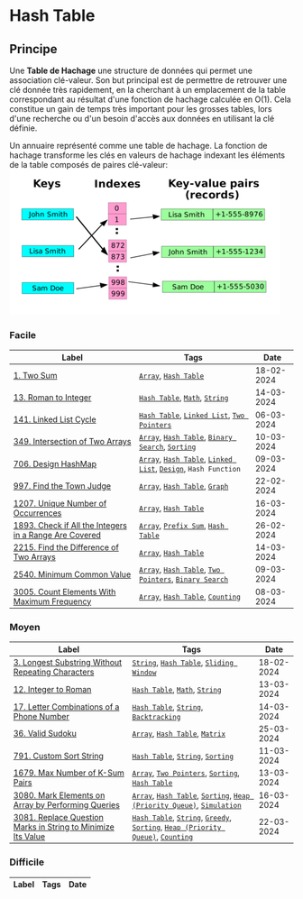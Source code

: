 # Hash Table

## Principe

Une **Table de Hachage** une structure de données qui permet une association clé-valeur. Son but principal est de permettre de retrouver une clé donnée très rapidement, en la cherchant à un emplacement de la table correspondant au résultat d'une fonction de hachage calculée en O(1). Cela constitue un gain de temps très important pour les grosses tables, lors d'une recherche ou d'un besoin d'accès aux données en utilisant la clé définie.

Un annuaire représenté comme une table de hachage. La fonction de hachage transforme les clés en valeurs de hachage indexant les éléments de la table composés de paires clé-valeur:  
<img src="../imgs/skills/hash_table-1.png"/>

### Facile

| Label                                                                                                                                             | Tags                                                                                                                                | Date       |
| ------------------------------------------------------------------------------------------------------------------------------------------------- | ----------------------------------------------------------------------------------------------------------------------------------- | ---------- |
| [1. Two Sum](../Probleme/0001.%20Two%20Sum/)                                                                                                      | [`Array`](./array.md), [`Hash Table`](./hash_table.md)                                                                              | 18-02-2024 |
| [13. Roman to Integer](../Probleme/0013.%20Roman%20to%20Integer/)                                                                                 | [`Hash Table`](./hash_table.md), [`Math`](./math.md), [`String`](./string.md)                                                       | 14-03-2024 |
| [141. Linked List Cycle](../Probleme/0141.%20Linked%20List%20Cycle/)                                                                              | [`Hash Table`](./hash_table.md), [`Linked List`](./linked_list.md), [`Two Pointers`](./two_pointers.md)                             | 06-03-2024 |
| [349. Intersection of Two Arrays](../Probleme/0349.%20Intersection%20of%20Two%20Arrays/)                                                          | [`Array`](./array.md), [`Hash Table`](./hash_table.md), [`Binary Search`](./binary_search.md), [`Sorting`](./sorting.md)            | 10-03-2024 |
| [706. Design HashMap](../Probleme/0706.%20Design%20HashMap/)                                                                                      | [`Array`](./array.md), [`Hash Table`](./hash_table.md), [`Linked List`](./linked_list.md), [`Design`](./design.md), `Hash Function` | 09-03-2024 |
| [997. Find the Town Judge](../Probleme/0997.%20Find%20the%20Town%20Judge/)                                                                        | [`Array`](./array.md), [`Hash Table`](./hash_table.md), [`Graph`](./graph.md)                                                       | 22-02-2024 |
| [1207. Unique Number of Occurrences](../Probleme/1207.%20Unique%20Number%20of%20Occurrences/)                                                     | [`Array`](./array.md), [`Hash Table`](./hash_table.md)                                                                              | 16-03-2024 |
| [1893. Check if All the Integers in a Range Are Covered](../Probleme/1893.%20Check%20if%20All%20the%20Integers%20in%20a%20Range%20Are%20Covered/) | [`Array`](./array.md), [`Prefix Sum`](./prefix_sum.md), [`Hash Table`](./hash_table.md)                                             | 26-02-2024 |
| [2215. Find the Difference of Two Arrays](../Probleme/2215.%20Find%20the%20Difference%20of%20Two%20Arrays/)                                       | [`Array`](./array.md), [`Hash Table`](./hash_table.md)                                                                              | 14-03-2024 |
| [2540. Minimum Common Value](../Probleme/2540.%20Minimum%20Common%20Value/)                                                                       | [`Array`](./array.md), [`Hash Table`](./hash_table.md), [`Two Pointers`](./two_pointers.md), [`Binary Search`](./binary_search.md)  | 09-03-2024 |
| [3005. Count Elements With Maximum Frequency](../Probleme/3005.%20Count%20Elements%20With%20Maximum%20Frequency/)                                 | [`Array`](./array.md), [`Hash Table`](./hash_table.md), [`Counting`](./counting.md)                                                 | 08-03-2024 |

### Moyen

| Label                                                                                                                                                       | Tags                                                                                                                                                                                      | Date       |
| ----------------------------------------------------------------------------------------------------------------------------------------------------------- | ----------------------------------------------------------------------------------------------------------------------------------------------------------------------------------------- | ---------- |
| [3. Longest Substring Without Repeating Characters](../Probleme/0003.%20Longest%20Substring%20Without%20Repeating%20Characters/)                            | [`String`](./string.md), [`Hash Table`](./hash_table.md), [`Sliding Window`](./sliding_window.md)                                                                                         | 18-02-2024 |
| [12. Integer to Roman](../Probleme/0012.%20Integer%20to%20Roman/)                                                                                           | [`Hash Table`](./hash_table.md), [`Math`](./math.md), [`String`](./string.md)                                                                                                             | 13-03-2024 |
| [17. Letter Combinations of a Phone Number](../Probleme/0017.%20Letter%20Combinations%20of%20a%20Phone%20Number/)                                           | [`Hash Table`](./hash_table.md), [`String`](./string.md), [`Backtracking`](./backtracking.md)                                                                                             | 14-03-2024 |
| [36. Valid Sudoku](../Probleme/0036.%20Valid%20Sudoku/)                                                                                                     | [`Array`](./array.md), [`Hash Table`](./hash_table.md), [`Matrix`](./matrix.md)                                                                                                           | 25-03-2024 |
| [791. Custom Sort String](../Probleme/0791.%20Custom%20Sort%20String/)                                                                                      | [`Hash Table`](./hash_table.md), [`String`](./string.md), [`Sorting`](./sorting.md)                                                                                                       | 11-03-2024 |
| [1679. Max Number of K-Sum Pairs](../Probleme/1679.%20Max%20Number%20of%20K-Sum%20Pairs/)                                                                   | [`Array`](./array.md), [`Two Pointers`](./two_pointers.md), [`Sorting`](./sorting.md), [`Hash Table`](./hash_table.md)                                                                    | 13-03-2024 |
| [3080. Mark Elements on Array by Performing Queries](../Probleme/3080.%20Mark%20Elements%20on%20Array%20by%20Performing%20Queries/)                         | [`Array`](./array.md), [`Hash Table`](./hash_table.md), [`Sorting`](./sorting.md), [`Heap (Priority Queue)`](./priority_queue.md), [`Simulation`](./simulation.md)                        | 16-03-2024 |
| [3081. Replace Question Marks in String to Minimize Its Value](../Probleme/3081.%20Replace%20Question%20Marks%20in%20String%20to%20Minimize%20Its%20Value/) | [`Hash Table`](./hash_table.md), [`String`](./string.md), [`Greedy`](./greedy.md), [`Sorting`](./sorting.md), [`Heap (Priority Queue)`](./priority_queue.md), [`Counting`](./counting.md) | 22-03-2024 |

### Difficile

| Label | Tags | Date |
| ----- | ---- | ---- |
